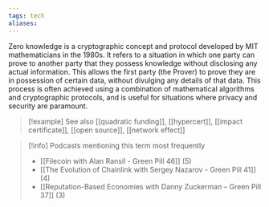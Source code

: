 ```yaml
---
tags: tech
aliases:
---
```


Zero knowledge is a cryptographic concept and protocol developed by MIT mathematicians in the 1980s. It refers to a situation in which one party can prove to another party that they possess knowledge without disclosing any actual information. This allows the first party (the Prover) to prove they are in possession of certain data, without divulging any details of that data. This process is often achieved using a combination of mathematical algorithms and cryptographic protocols, and is useful for situations where privacy and security are paramount.

> [!example] See also
> [[quadratic funding]], [[hypercert]], [[impact certificate]], [[open source]], [[network effect]]

> [!info] Podcasts mentioning this term most frequently
> * [[Filecoin with Alan Ransil - Green Pill 46]] (5)
> * [[The Evolution of Chainlink with Sergey Nazarov - Green Pill 41]] (4)
> * [[Reputation-Based Economies with Danny Zuckerman – Green Pill 37]] (3)